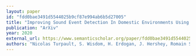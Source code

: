 ```yaml
---
layout: paper
id: "fdd0bae3491d5544025b9cf87e994ab6b5d27005"
title: "Improving Sound Event Detection In Domestic Environments Using Sound Separation"
publication: "ArXiv"
year: 2020
external_url: https://www.semanticscholar.org/paper/fdd0bae3491d5544025b9cf87e994ab6b5d27005
authors: "Nicolas Turpault, S. Wisdom, H. Erdogan, J. Hershey, Romain Serizel, E. Fonseca, P. Seetharaman, Justin Salamon"
---
```

